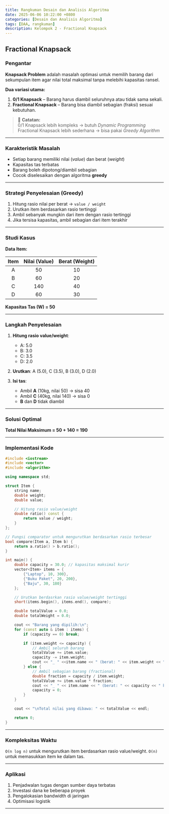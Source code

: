 ```yaml
---
title: Rangkuman Desain dan Analisis Algoritma
date: 2025-06-06 10:22:00 +0800
categories: [Desain dan Analisis Algoritma]
tags: [DAA, rangkuman]
description: Kelompok 2 - Fractional Knapsack
---
```


## Fractional Knapsack

### Pengantar
**Knapsack Problem** adalah masalah optimasi untuk memilih barang dari sekumpulan item agar nilai total maksimal tanpa melebihi kapasitas ransel.

**Dua variasi utama:**
1. **0/1 Knapsack** – Barang harus diambil seluruhnya atau tidak sama sekali.
2. **Fractional Knapsack** – Barang bisa diambil sebagian (fraksi) sesuai kebutuhan.

> 📝 **Catatan:**  
> 0/1 Knapsack lebih kompleks → butuh *Dynamic Programming*  
> Fractional Knapsack lebih sederhana → bisa pakai *Greedy Algorithm*

---

### Karakteristik Masalah
- Setiap barang memiliki nilai (*value*) dan berat (*weight*)
- Kapasitas tas terbatas
- Barang boleh dipotong/diambil sebagian
- Cocok diselesaikan dengan algoritma **greedy**

---

### Strategi Penyelesaian (Greedy)
1. Hitung rasio nilai per berat → `value / weight`
2. Urutkan item berdasarkan rasio tertinggi
3. Ambil sebanyak mungkin dari item dengan rasio tertinggi
4. Jika tersisa kapasitas, ambil sebagian dari item terakhir

---

### Studi Kasus

**Data Item:**

| Item | Nilai (Value) | Berat (Weight) |
|:----:|:-------------:|:--------------:|
|  A   |      50       |       10       |
|  B   |      60       |       20       |
|  C   |     140       |       40       |
|  D   |      60       |       30       |

**Kapasitas Tas (W) = 50**

---

### Langkah Penyelesaian

1. **Hitung rasio value/weight**:
   - A: 5.0  
   - B: 3.0  
   - C: 3.5  
   - D: 2.0

2. **Urutkan**: A (5.0), C (3.5), B (3.0), D (2.0)

3. **Isi tas**:
   - Ambil **A** (10kg, nilai 50) → sisa 40
   - Ambil **C** (40kg, nilai 140) → sisa 0
   - **B** dan **D** tidak diambil

---

### Solusi Optimal
**Total Nilai Maksimum = 50 + 140 = 190**

---

### Implementasi Kode 

```cpp
#include <iostream>
#include <vector>
#include <algorithm>

using namespace std;

struct Item {
    string name;
    double weight;
    double value;

    // Hitung rasio value/weight
    double ratio() const {
        return value / weight;
    }
};

// Fungsi comparator untuk mengurutkan berdasarkan rasio terbesar
bool compare(Item a, Item b) {
    return a.ratio() > b.ratio();
}

int main() {
    double capacity = 30.0; // kapasitas maksimal kurir
    vector<Item> items = {
        {"Laptop", 10, 300},
        {"Buku Paket", 20, 200},
        {"Baju", 30, 180}
    };

    // Urutkan berdasrkan rasio value/weight tertinggi
    short(items.begin(), items.end(), compare);

    double totalValue = 0.0;
    double totalWeight = 0.0;

    cout << "Barang yang dipilih:\n";
    for (const auto & item : items) {
        if (capacity == 0) break;

        if (item.weight <= capacity) {
            // Ambil seluruh barang
            totalValue += item.value;
            capacity -= item.weight;
            cout << "_ " <<item.name << " (berat: " << item.weight << " kg, nilai: " << item.value << ")\n";
        } else {
            // Ambil sebagian barang (fractional)
            double fraction = capacity / item.weight;
            totalValue += item.value * fraction;
            cout << "_ " << item.name << " (berat: " << capacity << " kg dari " << item.weight << " kg, nilai: " << item.value * fraction << ")\n"
            capacity = 0;
        }
    }

    cout << "\nTotal nilai yang dibawa: " << totalValue << endl;

    return 0;
}
```

---

### Kompleksitas Waktu
`O(n log n)` untuk mengurutkan item berdasarkan rasio value/weight.
`O(n)` untuk memasukkan item ke dalam tas.

---

### Aplikasi
1. Penjadwalan tugas dengan sumber daya terbatas
2. Investasi dana ke beberapa proyek 
3. Pengalokasian bandwidth di jaringan 
4. Optimisasi logistik

---